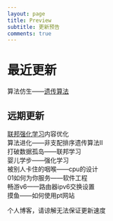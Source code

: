 ```yaml
---
layout: page
title: Preview
subtitle: 更新预告
comments: true
---
```


# 最近更新

算法仿生——[遗传算法](https://baike.baidu.com/item/%E9%81%97%E4%BC%A0%E7%AE%97%E6%B3%95/838140?fr=aladdin)

## 远期更新

[联邦强化学习](http://bobbybby.top/2020-06-14-frl/)内容优化  
算法进化——非支配排序遗传算法Ⅱ  
打破数据孤岛——联邦学习  
婴儿学步——强化学习  
被别人卡住的咽喉——cpu的设计  
01如何为你服务——软件工程  
畅游v6——路由器ipv6交换设置  
摸鱼——如何使用pt网站  
  
个人博客，请谅解无法保证更新速度  

